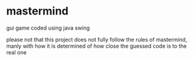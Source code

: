 # mastermind
gui game coded using java swing

please not that this project does not fully follow the rules of mastermind, manly with how it is determined of how close the guessed code is to the real one
